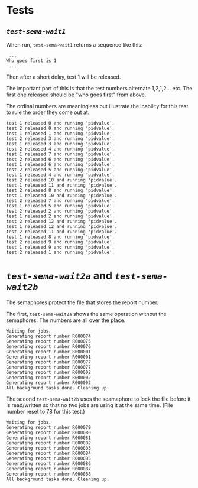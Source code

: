# Tests

## *`test-sema-wait1`*

When run, `test-sema-wait1` returns a sequence like this:

```
 ...
Who goes first is 1
 ...
```

Then after a short delay, test 1 will be released.

The important part of this is that the test numbers alternate 1,2,1,2... etc.
The first one released should be "who goes first" from above.

The ordinal numbers are meaningless but illustrate the inability for this test to rule the order they come out at.

```
test 1 released 0 and running 'pidvalue'.
test 2 released 0 and running 'pidvalue'.
test 1 released 1 and running 'pidvalue'.
test 2 released 3 and running 'pidvalue'.
test 1 released 3 and running 'pidvalue'.
test 2 released 4 and running 'pidvalue'.
test 1 released 7 and running 'pidvalue'.
test 2 released 6 and running 'pidvalue'.
test 1 released 6 and running 'pidvalue'.
test 2 released 5 and running 'pidvalue'.
test 1 released 4 and running 'pidvalue'.
test 2 released 10 and running 'pidvalue'.
test 1 released 11 and running 'pidvalue'.
test 2 released 8 and running 'pidvalue'.
test 1 released 10 and running 'pidvalue'.
test 2 released 7 and running 'pidvalue'.
test 1 released 5 and running 'pidvalue'.
test 2 released 2 and running 'pidvalue'.
test 1 released 2 and running 'pidvalue'.
test 2 released 12 and running 'pidvalue'.
test 1 released 12 and running 'pidvalue'.
test 2 released 11 and running 'pidvalue'.
test 1 released 8 and running 'pidvalue'.
test 2 released 9 and running 'pidvalue'.
test 1 released 9 and running 'pidvalue'.
test 2 released 1 and running 'pidvalue'.
```
# *`test-sema-wait2a`* and *`test-sema-wait2b`*

The semaphores protect the file that stores the report number.

The first, `test-sema-wait2a` shows the same operation without the semaphores.
The numbers are all over the place.

```
Waiting for jobs.
Generating report number R000074
Generating report number R000075
Generating report number R000076
Generating report number R000001
Generating report number R000001
Generating report number R000077
Generating report number R000077
Generating report number R000002
Generating report number R000002
Generating report number R000002
All background tasks done. Cleaning up.
```

The second `test-sema-wait2b` uses the seamaphore to lock the file
before it is read/written so that no two jobs are using it at the same
time.
(File number reset to 78 for this test.)

```
Waiting for jobs.
Generating report number R000079
Generating report number R000080
Generating report number R000081
Generating report number R000082
Generating report number R000083
Generating report number R000084
Generating report number R000085
Generating report number R000086
Generating report number R000087
Generating report number R000088
All background tasks done. Cleaning up.
```

